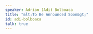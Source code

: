 ```yaml
---
speaker: Adrian (Adi) Bolboaca
title: "&lt;To Be Announced Soon&gt;"
id: adi-bolboaca
talk: true
---
```


